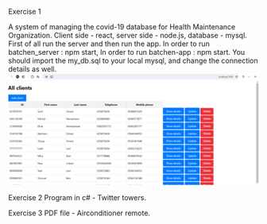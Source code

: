 Exercise 1

A system of managing the covid-19 database for Health Maintenance Organization.
Client side - react, server side - node.js, database - mysql.
First of all run the server and then run the app.
In order to run batchen_server : npm start,
In order to run batchen-app : npm start.
You should import the my_db.sql to your local mysql, and change the connection details as well. 
![start](./ex_1/screenshots/start.png)


Exercise 2
Program in c# - Twitter towers.

Exercise 3
PDF file - Airconditioner remote.